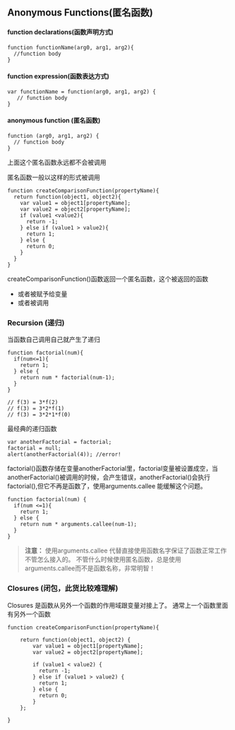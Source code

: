 ## Anonymous Functions(匿名函数)

#### function declarations(函数声明方式)
```
function functionName(arg0, arg1, arg2){
  //function body
}
```

#### function expression(函数表达方式)
```
var functionName = function(arg0, arg1, arg2) {
   // function body
}

```
#### anonymous function (匿名函数)
```
function (arg0, arg1, arg2) {
  // function body
}

```
上面这个匿名函数永远都不会被调用

匿名函数一般以这样的形式被调用
```
function createComparisonFunction(propertyName){
  return function(object1, object2){
    var value1 = object1[propertyName];
    var value2 = object2[propertyName];
    if (value1 <value2){
      return -1;
    } else if (value1 > value2){
      return 1;
    } else {
      return 0;
    }
  }
}
```
createComparisonFunction()函数返回一个匿名函数，这个被返回的函数
- 或者被赋予给变量
- 或者被调用

### Recursion (递归)

当函数自己调用自己就产生了递归

```
function factorial(num){
  if(num<=1){
    return 1;
  } else {
    return num * factorial(num-1);
  }
}

// f(3) = 3*f(2)
// f(3) = 3*2*f(1)
// f(3) = 3*2*1*f(0)

```
最经典的递归函数

```
var anotherFactorial = factorial;
factorial = null;
alert(anotherFactorial(4)); //error!
```
factorial()函数存储在变量anotherFactorial里，factorial变量被设置成空，当anotherFactorial()被调用的时候，会产生错误，anotherFactorial()会执行factorial(),但它不再是函数了，使用arguments.callee 能缓解这个问题。

```
function factorial(num) {
  if(num <=1){
    return 1;
  } else {
    return num * arguments.callee(num-1);
  }
}
```
> **注意：** 使用arguments.callee 代替直接使用函数名字保证了函数正常工作不管怎么接入的。
不管什么时候使用匿名函数，总是使用arguments.callee而不是函数名称，非常明智！

### Closures (闭包，此货比较难理解)

Closures 是函数从另外一个函数的作用域跟变量对接上了。
通常上一个函数里面有另外一个函数

```
function createComparisonFunction(propertyName){

    return function(object1, object2) {
        var value1 = object1[propertyName];
        var value2 = object2[propertyName];

        if (value1 < value2) {
          return -1;
        } else if (value1 > value2) {
          return 1;
        } else {
          return 0;
        }
    };

}
```
